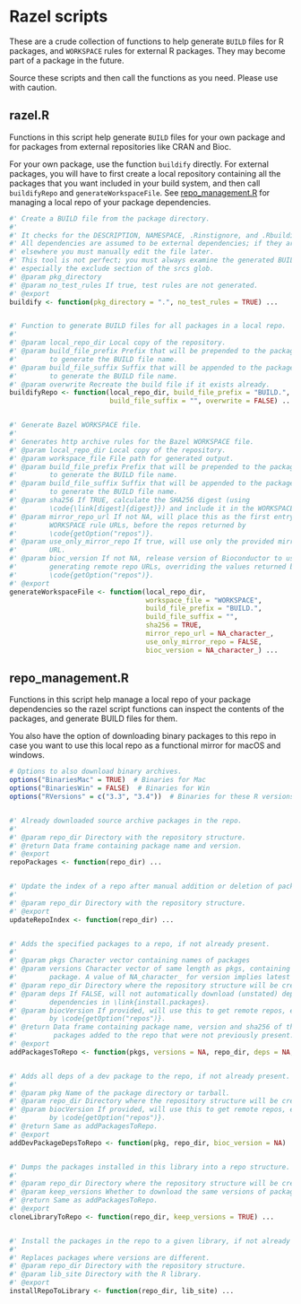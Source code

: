 Razel scripts
=============

These are a crude collection of functions to help generate `BUILD` files for R
packages, and `WORKSPACE` rules for external R packages. They may become part
of a package in the future.

Source these scripts and then call the functions as you need. Please use with
caution.

## razel.R

Functions in this script help generate `BUILD` files for your own package and
for packages from external repositories like CRAN and Bioc.

For your own package, use the function `buildify` directly. For external
packages, you will have to first create a local repository containing all the
packages that you want included in your build system, and then call
`buildifyRepo` and `generateWorkspaceFile`. See
[repo_management.R](#repo_managementr) for managing a local repo of your package
dependencies.

```R
#' Create a BUILD file from the package directory.
#'
#' It checks for the DESCRIPTION, NAMESPACE, .Rinstignore, and .Rbuildignore files.
#' All dependencies are assumed to be external dependencies; if they are present
#' elsewhere you must manually edit the file later.
#' This tool is not perfect; you must always examine the generated BUILD file,
#' especially the exclude section of the srcs glob.
#' @param pkg_directory
#' @param no_test_rules If true, test rules are not generated.
#' @export
buildify <- function(pkg_directory = ".", no_test_rules = TRUE) ...


#' Function to generate BUILD files for all packages in a local repo.
#'
#' @param local_repo_dir Local copy of the repository.
#' @param build_file_prefix Prefix that will be prepended to the package name
#'        to generate the BUILD file name.
#' @param build_file_suffix Suffix that will be appended to the package name
#'        to generate the BUILD file name.
#' @param overwrite Recreate the build file if it exists already.
buildifyRepo <- function(local_repo_dir, build_file_prefix = "BUILD.",
                         build_file_suffix = "", overwrite = FALSE) ...


#' Generate Bazel WORKSPACE file.
#'
#' Generates http archive rules for the Bazel WORKSPACE file.
#' @param local_repo_dir Local copy of the repository.
#' @param workspace_file File path for generated output.
#' @param build_file_prefix Prefix that will be prepended to the package name
#'        to generate the BUILD file name.
#' @param build_file_suffix Suffix that will be appended to the package name
#'        to generate the BUILD file name.
#' @param sha256 If TRUE, calculate the SHA256 digest (using
#'        \code{\link[digest]{digest}}) and include it in the WORKSPACE rule.
#' @param mirror_repo_url If not NA, will place this as the first entry in the
#'        WORKSPACE rule URLs, before the repos returned by
#'        \code{getOption("repos")}.
#' @param use_only_mirror_repo If true, will use only the provided mirror repo
#'        URL.
#' @param bioc_version If not NA, release version of Bioconductor to use for
#'        generating remote repo URLs, overriding the values returned by
#'        \code{getOption("repos")}.
#' @export
generateWorkspaceFile <- function(local_repo_dir,
                                  workspace_file = "WORKSPACE",
                                  build_file_prefix = "BUILD.",
                                  build_file_suffix = "",
                                  sha256 = TRUE,
                                  mirror_repo_url = NA_character_,
                                  use_only_mirror_repo = FALSE,
                                  bioc_version = NA_character_) ...
```

## repo_management.R

Functions in this script help manage a local repo of your package dependencies
so the razel script functions can inspect the contents of the packages, and
generate BUILD files for them.

You also have the option of downloading binary packages to this repo in case
you want to use this local repo as a functional mirror for macOS and windows.

```R
# Options to also download binary archives.
options("BinariesMac" = TRUE)  # Binaries for Mac
options("BinariesWin" = FALSE)  # Binaries for Win
options("RVersions" = c("3.3", "3.4"))  # Binaries for these R versions.


#' Already downloaded source archive packages in the repo.
#'
#' @param repo_dir Directory with the repository structure.
#' @return Data frame containing package name and version.
#' @export
repoPackages <- function(repo_dir) ...


#' Update the index of a repo after manual addition or deletion of packages.
#'
#' @param repo_dir Directory with the repository structure.
#' @export
updateRepoIndex <- function(repo_dir) ...


#' Adds the specified packages to a repo, if not already present.
#'
#' @param pkgs Character vector containing names of packages
#' @param versions Character vector of same length as pkgs, containing version strings for each
#'        package. A value of NA_character_ for version implies latest available package.
#' @param repo_dir Directory where the repository structure will be created.
#' @param deps If FALSE, will not automatically download (unstated) dependencies. See argument
#'        dependencies in \link{install.packages}.
#' @param biocVersion If provided, will use this to get remote repos, else will use repos returned
#'        by \code{getOption("repos")}.
#' @return Data frame containing package name, version and sha256 of the source archive for all
#'         packages added to the repo that were not previously present.
#' @export
addPackagesToRepo <- function(pkgs, versions = NA, repo_dir, deps = NA, bioc_version = NA) ...


#' Adds all deps of a dev package to the repo, if not already present.
#'
#' @param pkg Name of the package directory or tarball.
#' @param repo_dir Directory where the repository structure will be created.
#' @param biocVersion If provided, will use this to get remote repos, else will use repos returned
#'        by \code{getOption("repos")}.
#' @return Same as addPackagesToRepo.
#' @export
addDevPackageDepsToRepo <- function(pkg, repo_dir, bioc_version = NA) ...


#' Dumps the packages installed in this library into a repo structure.
#'
#' @param repo_dir Directory where the repository structure will be created.
#' @param keep_versions Whether to download the same versions of packages as in this library.
#' @return Same as addPackagesToRepo.
#' @export
cloneLibraryToRepo <- function(repo_dir, keep_versions = TRUE) ...


#' Install the packages in the repo to a given library, if not already installed.
#'
#' Replaces packages where versions are different.
#' @param repo_dir Directory with the repository structure.
#' @param lib_site Directory with the R library.
#' @export
installRepoToLibrary <- function(repo_dir, lib_site) ...
```
